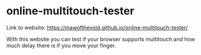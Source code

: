 # online-multitouch-tester
Link to website: https://mawofthevoid.github.io/online-multitouch-tester/

With this website you can test if your browser supports multitouch and how much delay there is if you move your finger.
